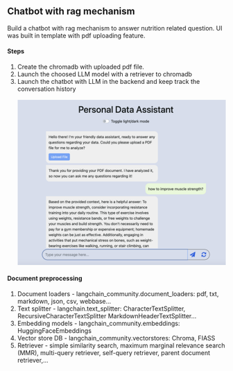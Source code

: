 ## Chatbot with rag mechanism
Build a chatbot with rag mechanism to answer nutrition related question. UI was built in template with pdf uploading feature.

#### Steps
1. Create the chromadb with uploaded pdf file.
2. Launch the choosed LLM model with a retriever to chromadb
3. Launch the chatbot with LLM in the backend and keep track the conversation history
\
\
![screenshot](https://github.com/hsuanyuyeh/MLApis/blob/main/chatbot_human_nutrition/rag_bot_app.png)

#### Document preprocessing
1. Document loaders - langchain_community.document_loaders: pdf, txt, markdown, json, csv, webbase...
2. Text splitter - langchain.text_splitter: CharacterTextSplitter, RecursiveCharacterTextSplitter MarkdownHeaderTextSplitter...
3. Embedding models - langchain_community.embeddings: HuggingFaceEmbeddings
4. Vector store DB - langchain_community.vectorstores: Chroma, FIASS
5. Retriever - simple similarity search, maximum marginal relevance search (MMR), multi-query retriever, self-query retriever, parent document retriever,...

